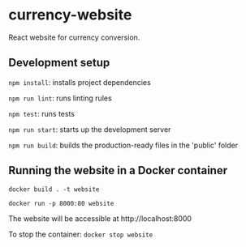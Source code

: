 # currency-website
React website for currency conversion.

## Development setup

`npm install`: installs project dependencies

`npm run lint`: runs linting rules

`npm test`: runs tests

`npm run start`: starts up the development server

`npm run build`: builds the production-ready files in the 'public' folder

## Running the website in a Docker container

`docker build . -t website`

`docker run -p 8000:80 website`

The website will be accessible at http://localhost:8000

To stop the container:
`docker stop website`
